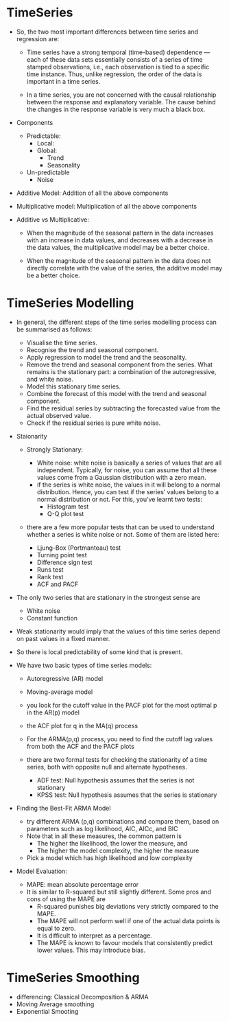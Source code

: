 # TimeSeries

  - So, the two most important differences between time series and regression are:
  
    - Time series have a strong temporal (time-based) dependence — each of these data sets essentially consists of a series of time stamped 
    observations, i.e., each observation is tied to a specific time instance. Thus, unlike regression, the order of the data is 
    important in a time series.
    
    - In a time series, you are not concerned with the causal relationship between the response and explanatory variable. 
    The cause behind the changes in the response variable is very much a black box.
    
  - Components
    - Predictable:
      - Local:
      - Global:
        - Trend
        - Seasonality
    - Un-predictable
      - Noise
      
  - Additive Model: Addition of all the above components
  - Multiplicative model: Multiplication of all the above components

- Additive vs Multiplicative:

  - When the magnitude of the seasonal pattern in the data increases with an increase in data values, and decreases with a decrease in the data values, the multiplicative model may be a better choice.

  - When the magnitude of the seasonal pattern in the data does not directly correlate with the value of the series, the additive model may be a better choice.
  
# TimeSeries Modelling

  - In general, the different steps of the time series modelling process can be summarised as follows:
    - Visualise the time series.
    - Recognise the trend and seasonal component.
    - Apply regression to model the trend and the seasonality.
    - Remove the trend and seasonal component from the series. What remains is the stationary part: a combination of the autoregressive, and white noise.
    - Model this stationary time series.
    - Combine the forecast of this model with the trend and seasonal component.
    - Find the residual series by subtracting the forecasted value from the actual observed value.
    - Check if the residual series is pure white noise.
    
  - Staionarity
    - Strongly Stationary: 
      - White noise: white noise is basically a series of values that are all independent. Typically, for noise, you can assume that all these values come from a Gaussian distribution with a zero mean.
      - if the series is white noise, the values in it will belong to a normal distribution. Hence, you can test if the series’ values belong to a normal distribution or not. For this, you’ve learnt two tests:
        - Histogram test
        - Q-Q plot test
        
    - there are a few more popular tests that can be used to understand whether a series is white noise or not. Some of them are listed here:
      - Ljung-Box (Portmanteau) test
      - Turning point test
      - Difference sign test
      - Runs test
      - Rank test
      - ACF and PACF
      
  - The only two series that are stationary in the strongest sense are 
    - White noise
    - Constant function
    
  - Weak stationarity would imply that the values of this time series depend on past values in a fixed manner. 
  - So there is local predictability of some kind that is present.
  
  - We have two basic types of time series models:
    
    - Autoregressive (AR) model
    - Moving-average model
    
    - you look for the cutoff value in the PACF plot for the most optimal p in the AR(p) model
    - the ACF plot for q in the MA(q) process
    - For the ARMA(p,q) process, you need to find the cutoff lag values from both the ACF and the PACF plots
    
    - there are two formal tests for checking the stationarity of a time series, both with opposite null and alternate hypotheses.
      - ADF test: Null hypothesis assumes that the series is not stationary
      - KPSS test: Null hypothesis assumes that the series is stationary
      
  - Finding the Best-Fit ARMA Model
    - try different ARMA (p,q) combinations and compare them, based on parameters such as log likelihood, AIC, AICc, and BIC
    - Note that in all these measures, the common pattern is
      - The higher the likelihood, the lower the measure, and
      - The higher the model complexity, the higher the measure
    - Pick a model which has high likelihood and low complexity
    
  - Model Evaluation:
    - MAPE: mean absolute percentage error
    - It is similar to R-squared but still slightly different. Some pros and cons of using the MAPE are
      - R-squared punishes big deviations very strictly compared to the MAPE.
      - The MAPE will not perform well if one of the actual data points is equal to zero.
      - It is difficult to interpret as a percentage.
      - The MAPE is known to favour models that consistently predict lower values. This may introduce bias.
      
# TimeSeries Smoothing

  - differencing: Classical Decomposition & ARMA
  - Moving Average smoothing
  - Exponential Smooting
  
